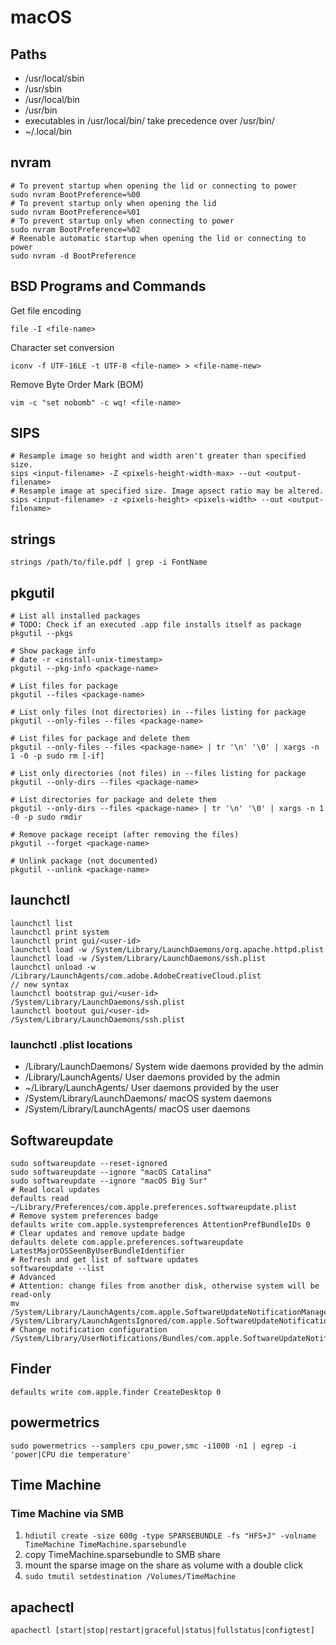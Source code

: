 # macOS

## Paths

- /usr/local/sbin
- /usr/sbin
- /usr/local/bin
- /usr/bin
- executables in /usr/local/bin/ take precedence over /usr/bin/
- ~/.local/bin

## nvram

```
# To prevent startup when opening the lid or connecting to power
sudo nvram BootPreference=%00
# To prevent startup only when opening the lid
sudo nvram BootPreference=%01
# To prevent startup only when connecting to power
sudo nvram BootPreference=%02
# Reenable automatic startup when opening the lid or connecting to power
sudo nvram -d BootPreference
```

## BSD Programs and Commands

Get file encoding
```
file -I <file-name>
```

Character set conversion
```
iconv -f UTF-16LE -t UTF-8 <file-name> > <file-name-new>
```

Remove Byte Order Mark (BOM)
```
vim -c "set nobomb" -c wq! <file-name>
```

## SIPS
```
# Resample image so height and width aren't greater than specified size.
sips <input-filename> -Z <pixels-height-width-max> --out <output-filename>
# Resample image at specified size. Image apsect ratio may be altered.
sips <input-filename> -z <pixels-height> <pixels-width> --out <output-filename>
```

## strings
```
strings /path/to/file.pdf | grep -i FontName
```

## pkgutil
```
# List all installed packages
# TODO: Check if an executed .app file installs itself as package
pkgutil --pkgs

# Show package info
# date -r <install-unix-timestamp>
pkgutil --pkg-info <package-name>

# List files for package
pkgutil --files <package-name>

# List only files (not directories) in --files listing for package
pkgutil --only-files --files <package-name>

# List files for package and delete them
pkgutil --only-files --files <package-name> | tr '\n' '\0' | xargs -n 1 -0 -p sudo rm [-if]

# List only directories (not files) in --files listing for package
pkgutil --only-dirs --files <package-name>

# List directories for package and delete them
pkgutil --only-dirs --files <package-name> | tr '\n' '\0' | xargs -n 1 -0 -p sudo rmdir

# Remove package receipt (after removing the files)
pkgutil --forget <package-name>

# Unlink package (not documented)
pkgutil --unlink <package-name>
```

## launchctl
```
launchctl list
launchctl print system
launchctl print gui/<user-id>
launchctl load -w /System/Library/LaunchDaemons/org.apache.httpd.plist
launchctl load -w /System/Library/LaunchDaemons/ssh.plist
launchctl unload -w /Library/LaunchAgents/com.adobe.AdobeCreativeCloud.plist
// new syntax
launchctl bootstrap gui/<user-id> /System/Library/LaunchDaemons/ssh.plist
launchctl bootout gui/<user-id> /System/Library/LaunchDaemons/ssh.plist
```

### launchctl .plist locations
- /Library/LaunchDaemons/
System wide daemons provided by the admin
- /Library/LaunchAgents/
User daemons provided by the admin
- ~/Library/LaunchAgents/
User daemons provided by the user
- /System/Library/LaunchDaemons/
macOS system daemons
- /System/Library/LaunchAgents/
macOS user daemons

## Softwareupdate

```
sudo softwareupdate --reset-ignored
sudo softwareupdate --ignore "macOS Catalina"
sudo softwareupdate --ignore "macOS Big Sur"
# Read local updates
defaults read ~/Library/Preferences/com.apple.preferences.softwareupdate.plist
# Remove system preferences badge
defaults write com.apple.systempreferences AttentionPrefBundleIDs 0
# Clear updates and remove update badge
defaults delete com.apple.preferences.softwareupdate LatestMajorOSSeenByUserBundleIdentifier
# Refresh and get list of software updates
softwareupdate --list
# Advanced
# Attention: change files from another disk, otherwise system will be read-only
mv /System/Library/LaunchAgents/com.apple.SoftwareUpdateNotificationManager.plist /System/Library/LaunchAgentsIgnored/com.apple.SoftwareUpdateNotificationManager.plist
# Change notification configuration
/System/Library/UserNotifications/Bundles/com.apple.SoftwareUpdateNotification.bundle/Contents/Info.plist
```

## Finder

```
defaults write com.apple.finder CreateDesktop 0
```

## powermetrics

```
sudo powermetrics --samplers cpu_power,smc -i1000 -n1 | egrep -i 'power|CPU die temperature'
```

## Time Machine

### Time Machine via SMB

1. `hdiutil create -size 600g -type SPARSEBUNDLE -fs "HFS+J" -volname TimeMachine TimeMachine.sparsebundle`
1. copy TimeMachine.sparsebundle to SMB share
1. mount the sparse image on the share as volume with a double click
1. `sudo tmutil setdestination /Volumes/TimeMachine`

## apachectl
```
apachectl [start|stop|restart|graceful|status|fullstatus|configtest]
```
